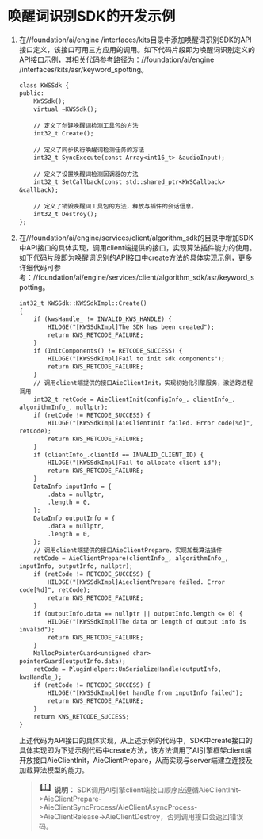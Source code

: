 # 唤醒词识别SDK的开发示例<a name="ZH-CN_TOPIC_0000001090776709"></a>

1.  在//foundation/ai/engine /interfaces/kits目录中添加唤醒词识别SDK的API接口定义，该接口可用三方应用的调用。如下代码片段即为唤醒词识别定义的API接口示例，其相关代码参考路径为：//foundation/ai/engine /interfaces/kits/asr/keyword\_spotting。

    ```
    class KWSSdk {
    public:
        KWSSdk();
        virtual ~KWSSdk();
    
        // 定义了创建唤醒词检测工具包的方法
        int32_t Create();
    
        // 定义了同步执行唤醒词检测任务的方法
        int32_t SyncExecute(const Array<int16_t> &audioInput);
    
        // 定义了设置唤醒词检测回调器的方法
        int32_t SetCallback(const std::shared_ptr<KWSCallback> &callback);
    
        // 定义了销毁唤醒词工具包的方法，释放与插件的会话信息。
        int32_t Destroy();
    };
    ```

2.  在//foundation/ai/engine/services/client/algorithm\_sdk的目录中增加SDK中API接口的具体实现，调用client端提供的接口，实现算法插件能力的使用。如下代码片段即为唤醒词识别的API接口中create方法的具体实现示例，更多详细代码可参考：//foundation/ai/engine/services/client/algorithm\_sdk/asr/keyword\_spotting。

    ```
    int32_t KWSSdk::KWSSdkImpl::Create()
    {
        if (kwsHandle_ != INVALID_KWS_HANDLE) {
            HILOGE("[KWSSdkImpl]The SDK has been created");
            return KWS_RETCODE_FAILURE;
        }
        if (InitComponents() != RETCODE_SUCCESS) {
            HILOGE("[KWSSdkImpl]Fail to init sdk components");
            return KWS_RETCODE_FAILURE;
        }
        // 调用client端提供的接口AieClientInit，实现初始化引擎服务，激活跨进程调用
        int32_t retCode = AieClientInit(configInfo_, clientInfo_, algorithmInfo_, nullptr);
        if (retCode != RETCODE_SUCCESS) {
            HILOGE("[KWSSdkImpl]AieClientInit failed. Error code[%d]", retCode);
            return KWS_RETCODE_FAILURE;
        }
        if (clientInfo_.clientId == INVALID_CLIENT_ID) {
            HILOGE("[KWSSdkImpl]Fail to allocate client id");
            return KWS_RETCODE_FAILURE;
        }
        DataInfo inputInfo = {
            .data = nullptr,
            .length = 0,
        };
        DataInfo outputInfo = {
            .data = nullptr,
            .length = 0,
        };
        // 调用client端提供的接口AieClientPrepare，实现加载算法插件
        retCode = AieClientPrepare(clientInfo_, algorithmInfo_, inputInfo, outputInfo, nullptr);
        if (retCode != RETCODE_SUCCESS) {
            HILOGE("[KWSSdkImpl]AieclientPrepare failed. Error code[%d]", retCode);
            return KWS_RETCODE_FAILURE;
        }
        if (outputInfo.data == nullptr || outputInfo.length <= 0) {
            HILOGE("[KWSSdkImpl]The data or length of output info is invalid");
            return KWS_RETCODE_FAILURE;
        }
        MallocPointerGuard<unsigned char> pointerGuard(outputInfo.data);
        retCode = PluginHelper::UnSerializeHandle(outputInfo, kwsHandle_);
        if (retCode != RETCODE_SUCCESS) {
            HILOGE("[KWSSdkImpl]Get handle from inputInfo failed");
            return KWS_RETCODE_FAILURE;
        }
        return KWS_RETCODE_SUCCESS;
    }
    ```

    上述代码为API接口的具体实现，从上述示例的代码中，SDK中create接口的具体实现即为下述示例代码中create方法，该方法调用了AI引擎框架client端开放接口AieClientInit，AieClientPrepare，从而实现与server端建立连接及加载算法模型的能力。

    >![](public_sys-resources/icon-note.gif) **说明：** 
    >SDK调用AI引擎client端接口顺序应遵循AieClientInit-\>AieClientPrepare-\>AieClientSyncProcess/AieClientAsyncProcess-\>AieClientRelease-\>AieClientDestroy，否则调用接口会返回错误码。


